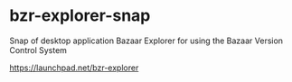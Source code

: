 # bzr-explorer-snap
Snap of desktop application Bazaar Explorer for using the Bazaar Version Control System

https://launchpad.net/bzr-explorer

